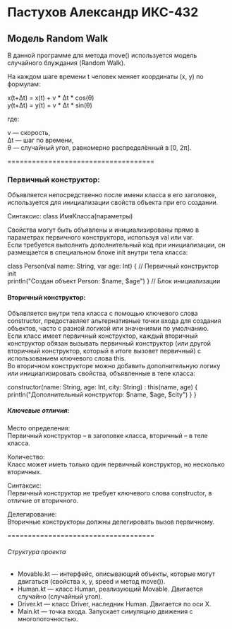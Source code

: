 # Пастухов Александр ИКС-432

## Модель Random Walk
В данной программе для метода move() используется модель случайного блуждания (Random Walk).  

На каждом шаге времени t человек меняет координаты (x, y) по формулам:  

x(t+Δt) = x(t) + v * Δt * cos(θ)  
y(t+Δt) = y(t) + v * Δt * sin(θ)  
  
где:  

v — скорость,  
Δt — шаг по времени,  
θ — случайный угол, равномерно распределённый в [0, 2π].  

====================================

### Первичный конструктор:

Объявляется непосредственно после имени класса в его заголовке, используется для инициализации свойств объекта при его создании.

Синтаксис: class ИмяКласса(параметры)

Свойства могут быть объявлены и инициализированы прямо в параметрах первичного конструктора, используя val или var.  
Если требуется выполнить дополнительный код при инициализации, он размещается в специальном блоке init внутри тела класса:  

class Person(val name: String, var age: Int) { // Первичный конструктор  
 init  
      println("Создан объект Person: $name, $age") } // Блок инициализации  

#### Вторичный конструктор:

Объявляется внутри тела класса с помощью ключевого слова constructor, предоставляет альтернативные точки входа для создания объектов, часто с разной логикой или значениями по умолчанию.  
Если класс имеет первичный конструктор, каждый вторичный конструктор обязан вызывать первичный конструктор (или другой вторичный конструктор, который в итоге вызовет первичный) с использованием ключевого слова this.  
Во вторичном конструкторе можно добавить дополнительную логику или инициализировать свойства, объявленные в теле класса:  

constructor(name: String, age: Int, city: String) : this(name, age) {  
 println("Дополнительный конструктор: $name, $age, $city") } }  

##### Ключевые отличия:
Место определения:  
Первичный конструктор – в заголовке класса, вторичный – в теле класса.  

Количество:  
Класс может иметь только один первичный конструктор, но несколько вторичных.  

Синтаксис:  
Первичный конструктор не требует ключевого слова constructor, в отличие от вторичного.  

Делегирование:  
Вторичные конструкторы должны делегировать вызов первичному.  

====================================

###### Структура проекта

- Movable.kt — интерфейс, описывающий объекты, которые могут двигаться (свойства x, y, speed и метод move()).  
- Human.kt — класс Human, реализующий Movable. Двигается случайно (случайный угол).  
- Driver.kt — класс Driver, наследник Human. Двигается по оси X.  
- Main.kt — точка входа. Запускает симуляцию движения с многопоточностью.  
